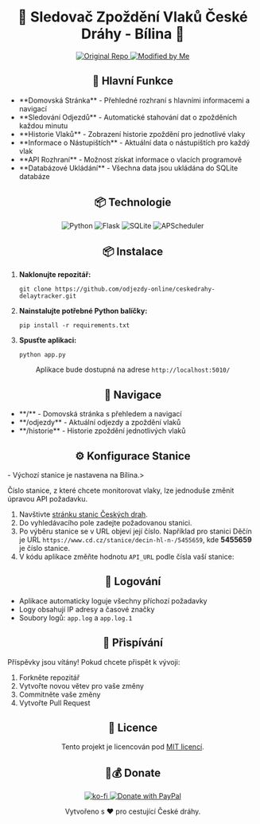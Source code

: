 <h1 align="center">🚆 Sledovač Zpoždění Vlaků České Dráhy - Bílina 🚆</h1>

<p align="center">
  <a href="https://github.com/Sap1k/delayTracker_CzechRail">
    <img src="https://img.shields.io/badge/Original-Repository-blue?style=flat-square" alt="Original Repo">
  </a>
  <a href="https://github.com/odjezdy-online/ceskedrahy-delaytracker">
    <img src="https://img.shields.io/badge/Modified%20by-Me-brightgreen?style=flat-square" alt="Modified by Me">
  </a>
</p>

<h2 align="center">🚂 Hlavní Funkce</h2>

<ul>
  <li>**Domovská Stránka** - Přehledné rozhraní s hlavními informacemi a navigací</li>
  <li>**Sledování Odjezdů** - Automatické stahování dat o zpožděních každou minutu</li>
  <li>**Historie Vlaků** - Zobrazení historie zpoždění pro jednotlivé vlaky</li>
  <li>**Informace o Nástupištích** - Aktuální data o nástupištích pro každý vlak</li>
  <li>**API Rozhraní** - Možnost získat informace o vlacích programově</li>
  <li>**Databázové Ukládání** - Všechna data jsou ukládána do SQLite databáze</li>
</ul>

<h2 align="center">📦 Technologie</h2>

<p align="center">
  <img src="https://img.shields.io/badge/Python-3776AB?style=for-the-badge&logo=python&logoColor=white" alt="Python">
  <img src="https://img.shields.io/badge/Flask-000000?style=for-the-badge&logo=flask&logoColor=white" alt="Flask">
  <img src="https://img.shields.io/badge/SQLite-003B57?style=for-the-badge&logo=sqlite&logoColor=white" alt="SQLite">
  <img src="https://img.shields.io/badge/APScheduler-blue?style=for-the-badge" alt="APScheduler">
</p>

<h2 align="center">📦 Instalace</h2>

<ol>
  <li><strong>Naklonujte repozitář:</strong>
    <pre><code>git clone https://github.com/odjezdy-online/ceskedrahy-delaytracker.git</code></pre>
  </li>
  <li><strong>Nainstalujte potřebné Python balíčky:</strong>
    <pre><code>pip install -r requirements.txt</code></pre>
  </li>
  <li><strong>Spusťte aplikaci:</strong>
    <pre><code>python app.py</code></pre>
  </li>
</ol>

<p align="center">
  Aplikace bude dostupná na adrese <code>http://localhost:5010/</code>
</p>

<h2 align="center">📍 Navigace</h2>

<ul>
  <li>**/** - Domovská stránka s přehledem a navigací</li>
  <li>**/odjezdy** - Aktuální odjezdy a zpoždění vlaků</li>
  <li>**/historie** - Historie zpoždění jednotlivých vlaků</li>
</ul>

<h2 align="center">⚙️ Konfigurace Stanice</h2>

<p>- Výchozí stanice je nastavena na Bílina.></p>
<p>Číslo stanice, z které chcete monitorovat vlaky, lze jednoduše změnit úpravou API požadavku.</p>

<ol>
  <li>Navštivte <a href="https://www.cd.cz/stanice/">stránku stanic Českých drah</a>.</li>
  <li>Do vyhledávacího pole zadejte požadovanou stanici.</li>
  <li>Po výběru stanice se v URL objeví její číslo. Například pro stanici Děčín je URL <code>https://www.cd.cz/stanice/decin-hl-n-/5455659</code>, kde <strong>5455659</strong> je číslo stanice.</li>
  <li>V kódu aplikace změňte hodnotu <code>API_URL</code> podle čísla vaší stanice:</li>
</ol>

<h2 align="center">📝 Logování</h2>

<ul>
  <li>Aplikace automaticky loguje všechny příchozí požadavky</li>
  <li>Logy obsahují IP adresy a časové značky</li>
  <li>Soubory logů: <code>app.log</code> a <code>app.log.1</code></li>
</ul>

<h2 align="center">🤝 Přispívání</h2>

<p>
  Příspěvky jsou vítány! Pokud chcete přispět k vývoji:
</p>

<ol>
  <li>Forkněte repozitář</li>
  <li>Vytvořte novou větev pro vaše změny</li>
  <li>Commitněte vaše změny</li>
  <li>Vytvořte Pull Request</li>
</ol>

<h2 align="center">📄 Licence</h2>

<p align="center">
  Tento projekt je licencován pod <a href="https://opensource.org/licenses/MIT">MIT licencí</a>.
</p>

<h2 align="center">🤭💰 Donate</h2>

<p align="center">
  <a href="https://ko-fi.com/N4N225KML">
    <img src="https://ko-fi.com/img/githubbutton_sm.svg" alt="ko-fi">
  </a>
  <a href="https://paypal.me/mxnticek">
    <img src="https://www.paypalobjects.com/en_US/i/btn/btn_donateCC_LG.gif" alt="Donate with PayPal">
  </a>
</p>

<p align="center">
  Vytvořeno s ❤️ pro cestující České dráhy.
</p>

